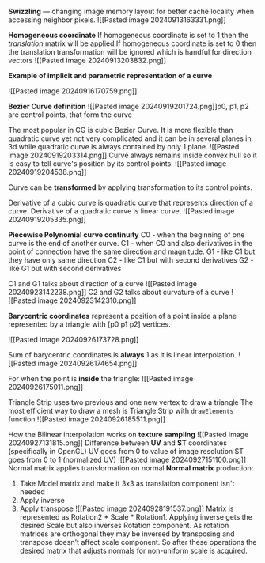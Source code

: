 **Swizzling** — changing image memory layout for better cache locality when accessing neighbor pixels.
![[Pasted image 20240913163331.png]]


**Homogeneous coordinate**
If homogeneous coordinate is set to 1 then the *translation* matrix will be applied
If homogeneous coordinate is set to 0 then the translation transformation will be ignored which is handful for direction vectors
![[Pasted image 20240913203832.png]]

**Example of implicit and parametric representation of a curve**

![[Pasted image 20240916170759.png]]

**Bezier Curve definition**
![[Pasted image 20240919201724.png]]p0, p1, p2 are control points, that form the curve

The most popular in CG is cubic Bezier Curve. It is more flexible than quadratic curve yet not very complicated and it can be in several planes in 3d while quadratic curve is always contained by only 1 plane.
![[Pasted image 20240919203314.png]]
Curve always remains inside convex hull so it is easy to tell curve's position by its control points.
![[Pasted image 20240919204538.png]]

Curve can be **transformed** by applying transformation to its control points.

Derivative of a cubic curve is quadratic curve that represents direction of a curve.
Derivative of a quadratic curve is linear curve.
![[Pasted image 20240919205335.png]]

**Piecewise Polynomial curve continuity**
C0 - when the beginning of one curve is the end of another curve.
C1 - when C0 and also derivatives in the point of connection have the same direction and magnitude.
G1 - like C1 but they have only same direction
C2 - like C1 but with second derivatives 
G2 - like G1 but with second derivatives

C1 and G1 talks about direction of a curve
![[Pasted image 20240923142238.png]]
C2 and G2 talks about curvature of a curve
![[Pasted image 20240923142310.png]]

**Barycentric coordinates** represent a position of a point inside a plane represented by a triangle with [p0 p1 p2] vertices.

![[Pasted image 20240926173728.png]]

Sum of barycentric coordinates is **always** 1 as it is linear interpolation.
![[Pasted image 20240926174654.png]]

For when the point is **inside** the triangle:
![[Pasted image 20240926175011.png]]

Triangle Strip uses two previous and one new vertex to draw a triangle
The most efficient way to draw a mesh is Triangle Strip with `drawElements` function
![[Pasted image 20240926185511.png]]

How the Bilinear interpolation works on **texture sampling**
![[Pasted image 20240927131815.png]]
Difference between **UV** and **ST** coordinates (specifically in OpenGL)
UV goes from 0 to value of image resolution
ST goes from 0 to 1 (normalized UV)
![[Pasted image 20240927151100.png]]
Normal matrix applies transformation on normal 
**Normal matrix** production:
1. Take Model matrix and make it 3x3 as translation component isn't needed
2. Apply inverse
3. Apply transpose
![[Pasted image 20240928191537.png]]
Matrix is represented as Rotation2 * Scale * Rotation1. Applying inverse gets the desired Scale but also inverses Rotation component. As rotation matrices are orthogonal they may be inversed by transposing and transpose doesn't affect scale component. So after these operations the desired matrix that adjusts normals for non-uniform scale is acquired.